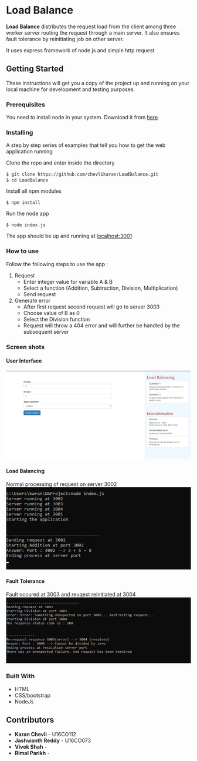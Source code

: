 # Load Balance

**Load Balance** distributes the request load from the client among three worker server routing the request through a main server. It also ensures fault tolerance by reinitiating job on other server.

It uses express framework of node.js and simple http request

## Getting Started

These instructions will get you a copy of the project up and running on your local machine for development and testing purposes.

### Prerequisites

You need to install node in your system. Download it from [here](https://nodejs.org/en/download/).

### Installing

A step by step series of examples that tell you how to get  the web application running

Clone the repo and enter inside the directory

```shell
$ git clone https://github.com/chevlikaran/LoadBalance.git 
$ cd LoadBalance
```

Install all npm modules

```shell
$ npm install
```

Run the node app

```shell
$ node index.js
```

The app should be up and running at [localhost:3001](http://localhost:3001/)

### How to use
Follow the following steps to use the app :
1. Request
   - Enter integer value for variable A & B
   - Select a function (Addition, Subtraction, Division, Multiplication)
   - Send request
2. Generate error
   - After first request second request will go to server 3003
   - Choose value of B as 0
   - Select the Division function
   - Request will throw a 404 error and will further be handled by the subsequent server

### Screen shots

#### User Interface  
![User Interface](images/ui.png)

#### Load Balancing
Normal processing of request on server 3002
![Console](images/console.png)

#### Fault Tolerance
Fault occured at 3003 and reuqest reinitiated at 3004
![Error](images/error.png)

### Built With

* HTML
* CSS/bootstrap
* NodeJs

## Contributors

* **Karan Chevli** - U16CO112 
* **Jashwanth Reddy** - U16CO073
* **Vivek Shah** - 
* **Rimal Parikh** - 
